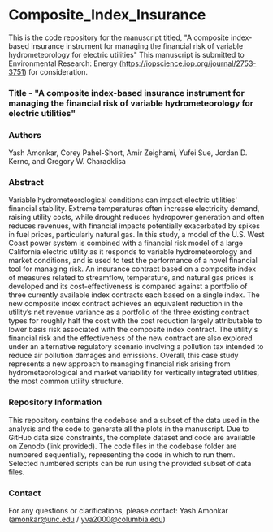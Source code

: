 # Composite_Index_Insurance
This is the code repository for the manuscript titled, "A composite index-based insurance instrument for managing the financial risk of variable hydrometeorology for electric utilities"
This manuscript is submitted to Environmental Research: Energy (https://iopscience.iop.org/journal/2753-3751) for consideration. 

### Title - "A composite index-based insurance instrument for managing the financial risk of variable hydrometeorology for electric utilities"

### Authors 
Yash Amonkar, Corey Pahel-Short, Amir Zeighami, Yufei Sue, Jordan D. Kernc, and Gregory W. Characklisa

### Abstract 
Variable hydrometeorological conditions can impact electric utilities' financial stability. 
Extreme temperatures often increase electricity demand, raising utility costs, while drought reduces hydropower generation and often reduces revenues, with financial impacts potentially exacerbated by spikes in fuel prices, particularly natural gas. 
In this study, a model of the U.S. West Coast power system is combined with a financial risk model of a large California electric utility as it responds to variable hydrometeorology and market conditions, and is used to test the performance of a novel financial tool for managing risk. 
An insurance contract based on a composite index of measures related to streamflow, temperature, and natural gas prices is developed and its cost-effectiveness is compared against a portfolio of three currently available index contracts each based on a single index. 
The new composite index contract achieves an equivalent reduction in the utility’s net revenue variance as a portfolio of the three existing contract types for roughly half the cost with the cost reduction largely attributable to lower basis risk associated with the composite index contract.
The utility's financial risk and the effectiveness of the new contract are also explored under an alternative regulatory scenario involving a pollution tax intended to reduce air pollution damages and emissions.
Overall, this case study represents a new approach to managing financial risk arising from hydrometeorological and market variability for vertically integrated utilities, the most common utility structure.

### Repository Information
This repository contains the codebase and a subset of the data used in the analysis and the code to generate all the plots in the manuscript.
Due to GitHub data size constraints, the complete dataset and code are available on Zenodo (link provided).
The code files in the codebase folder are numbered sequentially, representing the code in which to run them.
Selected numbered scripts can be run using the provided subset of data files.

### Contact
For any questions or clarifications, please contact:
Yash Amonkar (amonkar@unc.edu / yva2000@columbia.edu)